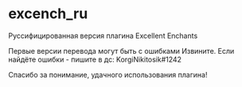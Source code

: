 # excench_ru
Руссифицированная версия плагина Excellent Enchants

Первые версии перевода могут быть с ошибками
Извините. Если найдёте ошибки - пишите в дс: KorgiNikitosik#1242

Спасибо за понимание, удачного использования плагина!
